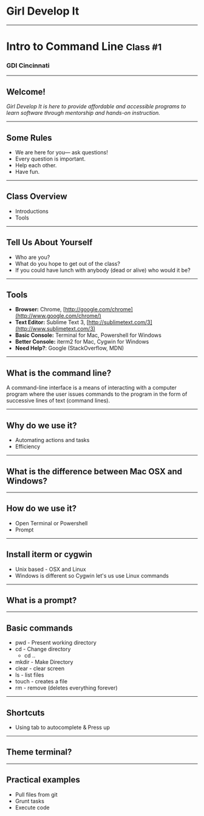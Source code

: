 
# Girl Develop It

---

# Intro to Command Line <small class="gray">Class #1</small>

### GDI Cincinnati  <!-- .element: class="dark" -->

---

## Welcome!

_Girl Develop It is here to provide affordable and accessible programs to learn software through mentorship and hands-on instruction._

---

## Some Rules

* We are here for you&mdash; ask questions!
* Every question is important.
* Help each other.
* Have fun.

---

## Class Overview

* Introductions
* Tools


---

## Tell Us About Yourself

* Who are you?
* What do you hope to get out of the class?
* If you could have lunch with anybody (dead or alive) who would it be?

---

## Tools

* __Browser:__ Chrome, [http://google.com/chrome](http://www.google.com/chrome/)
* __Text Editor:__ Sublime Text 3, [http://sublimetext.com/3](http://www.sublimetext.com/3)
* __Basic Console:__ Terminal for Mac, Powershell for Windows
* __Better Console:__ iterm2 for Mac, Cygwin for Windows
* __Need Help?__: Google (StackOverflow, MDN)

---

## What is the command line?

A command-line interface is a means of interacting with a computer program where the user issues commands to the program in the form of successive lines of text (command lines).

---

## Why do we use it?

* Automating actions and tasks
* Efficiency

---

## What is the difference between Mac OSX and Windows?

---

## How do we use it?

* Open Terminal or Powershell
* Prompt

---

## Install iterm or cygwin

* Unix based - OSX and Linux
* Windows is different so Cygwin let's us use Linux commands

---

## What is a prompt?

---

## Basic commands

* pwd - Present working directory
* cd - Change directory
  * cd ..
* mkdir - Make Directory
* clear - clear screen
* ls - list files
* touch - creates a file
* rm - remove (deletes everything forever)

---

## Shortcuts
* Using tab to autocomplete
& Press up

---

## Theme terminal?

---

## Practical examples

* Pull files from git
* Grunt tasks
* Execute code





